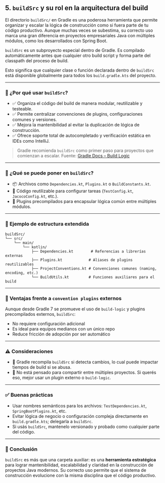 ## 5.  `buildSrc` y su rol en la arquitectura del build

El directorio `buildSrc/` en Gradle es una poderosa herramienta que permite organizar y escalar la lógica de construcción como si fuera parte de tu código productivo. Aunque muchas veces se subestima, su correcto uso marca una gran diferencia en proyectos empresariales Java con múltiples módulos, como los desarrollados con Spring Boot.

`buildSrc` es un subproyecto especial dentro de Gradle. Es compilado automáticamente antes que cualquier otro build script y forma parte del classpath del proceso de build.

Esto significa que cualquier clase o función declarada dentro de `buildSrc` está disponible globalmente para todos los `build.gradle.kts` del proyecto.

---

### 🧠 ¿Por qué usar `buildSrc`?

- ✅ Organiza el código del build de manera modular, reutilizable y testeable.
- ✅ Permite centralizar convenciones de plugins, configuraciones comunes y versiones.
- ✅ Mejora la mantenibilidad al evitar la duplicación de lógica de construcción.
- ✅ Ofrece soporte total de autocompletado y verificación estática en IDEs como IntelliJ.

> Gradle recomienda `buildSrc` como primer paso para proyectos que comienzan a escalar. Fuente: [Gradle Docs – Build Logic](https://docs.gradle.org/current/userguide/organizing_gradle_projects.html#sec:build_sources)

---

### 🧱 ¿Qué se puede poner en `buildSrc`?

- 📦 Archivos como `Dependencies.kt`, `Plugins.kt` o `BuildConstants.kt`.
- 🧪 Código reutilizable para configurar tareas (`TestConfig.kt`, `JacocoConfig.kt`, etc.).
- 🧩 Plugins precompilados para encapsular lógica común entre múltiples módulos.

---

### 🧩 Ejemplo de estructura extendida

```
buildSrc/
└── src/
    └── main/
        └── kotlin/
            ├── Dependencies.kt        # Referencias a librerías externas
            ├── Plugins.kt            # Aliases de plugins reutilizables
            ├── ProjectConventions.kt # Convenciones comunes (naming, encoding, etc.)
            └── BuildUtils.kt         # Funciones auxiliares para el build
```

---

### 📌 Ventajas frente a `convention plugins` externos

Aunque desde Gradle 7 se promueve el uso de `build-logic` y plugins precompilados externos, `buildSrc`:

- No requiere configuración adicional
- Es ideal para equipos medianos con un único repo
- Reduce fricción de adopción por ser automático

---

### ⚠️ Consideraciones

- 🔄 Gradle recompila `buildSrc` si detecta cambios, lo cual puede impactar tiempos de build si se abusa.
- 👥 No está pensado para compartir entre múltiples proyectos. Si querés eso, mejor usar un plugin externo o `build-logic`.

---

### ✅ Buenas prácticas

- Usar nombres semánticos para los archivos: `TestDependencies.kt`, `SpringBootPlugins.kt`, etc.
- Evitar lógica de negocio o configuración compleja directamente en `build.gradle.kts`; delegarla a `buildSrc`.
- Si usás `buildSrc`, mantenelo versionado y probado como cualquier parte del código.

---

### 🧩 Conclusión

`buildSrc` es más que una carpeta auxiliar: es una **herramienta estratégica** para lograr mantenibilidad, escalabilidad y claridad en la construcción de proyectos Java modernos. Su correcto uso permite que el sistema de construcción evolucione con la misma disciplina que el código productivo.

